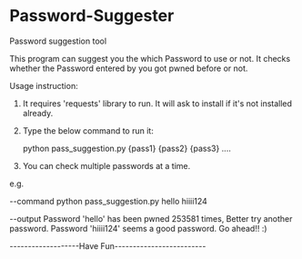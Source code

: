 # Password-Suggester
Password suggestion tool

This program can suggest you the which Password to use or not. It checks whether the Password entered by you got pwned before or not.

Usage instruction:

1. It requires 'requests' library to run. It will ask to install if it's not installed already.
2. Type the below command to run it:

   python pass_suggestion.py {pass1} {pass2} {pass3} ....

3. You can check multiple passwords at a time.

e.g.

--command
python pass_suggestion.py hello hiiii124

--output
Password 'hello' has been pwned 253581 times, Better try another password.
Password 'hiiii124' seems a good password. Go ahead!! :)


-------------------Have Fun-------------------------

